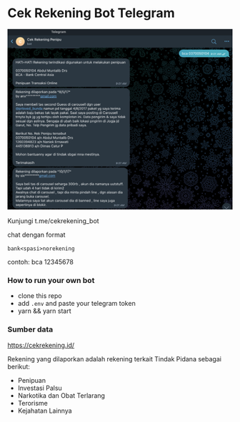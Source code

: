 # Cek Rekening Bot Telegram

![image](2022-06-09-09-15-32.png)

Kunjungi t.me/cekrekening_bot

chat dengan format
```
bank<spasi>norekening
```
contoh: bca 12345678

### How to run your own bot

- clone this repo
- add `.env` and paste your telegram token
- yarn && yarn start

### Sumber data

https://cekrekening.id/

Rekening yang dilaporkan adalah rekening terkait Tindak Pidana sebagai berikut:

- Penipuan
- Investasi Palsu
- Narkotika dan Obat Terlarang
- Terorisme
- Kejahatan Lainnya
